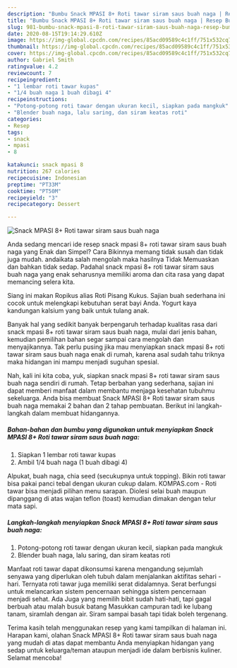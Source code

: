 ```yaml
---
description: "Bumbu Snack MPASI 8+ Roti tawar siram saus buah naga | Resep Bumbu Snack MPASI 8+ Roti tawar siram saus buah naga Yang Bisa Manjain Lidah"
title: "Bumbu Snack MPASI 8+ Roti tawar siram saus buah naga | Resep Bumbu Snack MPASI 8+ Roti tawar siram saus buah naga Yang Bisa Manjain Lidah"
slug: 981-bumbu-snack-mpasi-8-roti-tawar-siram-saus-buah-naga-resep-bumbu-snack-mpasi-8-roti-tawar-siram-saus-buah-naga-yang-bisa-manjain-lidah
date: 2020-08-15T19:14:29.610Z
image: https://img-global.cpcdn.com/recipes/85acd09589c4c1ff/751x532cq70/snack-mpasi-8-roti-tawar-siram-saus-buah-naga-foto-resep-utama.jpg
thumbnail: https://img-global.cpcdn.com/recipes/85acd09589c4c1ff/751x532cq70/snack-mpasi-8-roti-tawar-siram-saus-buah-naga-foto-resep-utama.jpg
cover: https://img-global.cpcdn.com/recipes/85acd09589c4c1ff/751x532cq70/snack-mpasi-8-roti-tawar-siram-saus-buah-naga-foto-resep-utama.jpg
author: Gabriel Smith
ratingvalue: 4.2
reviewcount: 7
recipeingredient:
- "1 lembar roti tawar kupas"
- "1/4 buah naga 1 buah dibagi 4"
recipeinstructions:
- "Potong-potong roti tawar dengan ukuran kecil, siapkan pada mangkuk"
- "Blender buah naga, lalu saring, dan siram keatas roti"
categories:
- Resep
tags:
- snack
- mpasi
- 8

katakunci: snack mpasi 8 
nutrition: 267 calories
recipecuisine: Indonesian
preptime: "PT33M"
cooktime: "PT50M"
recipeyield: "3"
recipecategory: Dessert

---
```



![Snack MPASI 8+ Roti tawar siram saus buah naga](https://img-global.cpcdn.com/recipes/85acd09589c4c1ff/751x532cq70/snack-mpasi-8-roti-tawar-siram-saus-buah-naga-foto-resep-utama.jpg)

Anda sedang mencari ide resep snack mpasi 8+ roti tawar siram saus buah naga yang Enak dan Simpel? Cara Bikinnya memang tidak susah dan tidak juga mudah. andaikata salah mengolah maka hasilnya Tidak Memuaskan dan bahkan tidak sedap. Padahal snack mpasi 8+ roti tawar siram saus buah naga yang enak seharusnya memiliki aroma dan cita rasa yang dapat memancing selera kita.

Siang ini makan Ropikus alias Roti Pisang Kukus. Sajian buah sederhana ini cocok untuk melengkapi kebutuhan serat bayi Anda. Yogurt kaya kandungan kalsium yang baik untuk tulang anak.

Banyak hal yang sedikit banyak berpengaruh terhadap kualitas rasa dari snack mpasi 8+ roti tawar siram saus buah naga, mulai dari jenis bahan, kemudian pemilihan bahan segar sampai cara mengolah dan menyajikannya. Tak perlu pusing jika mau menyiapkan snack mpasi 8+ roti tawar siram saus buah naga enak di rumah, karena asal sudah tahu triknya maka hidangan ini mampu menjadi suguhan spesial.


Nah, kali ini kita coba, yuk, siapkan snack mpasi 8+ roti tawar siram saus buah naga sendiri di rumah. Tetap berbahan yang sederhana, sajian ini dapat memberi manfaat dalam membantu menjaga kesehatan tubuhmu sekeluarga. Anda bisa membuat Snack MPASI 8+ Roti tawar siram saus buah naga memakai 2 bahan dan 2 tahap pembuatan. Berikut ini langkah-langkah dalam membuat hidangannya.

<!--inarticleads1-->

##### Bahan-bahan dan bumbu yang digunakan untuk menyiapkan Snack MPASI 8+ Roti tawar siram saus buah naga:

1. Siapkan 1 lembar roti tawar kupas
1. Ambil 1/4 buah naga (1 buah dibagi 4)


Alpukat, buah naga, chia seed (secukupnya untuk topping). Bikin roti tawar bisa pakai panci tebal dengan ukuran cukup dalam. KOMPAS.com - Roti tawar bisa menjadi pilihan menu sarapan. Diolesi selai buah maupun dipanggang di atas wajan teflon (toast) kemudian dimakan dengan telur mata sapi. 

<!--inarticleads2-->

##### Langkah-langkah menyiapkan Snack MPASI 8+ Roti tawar siram saus buah naga:

1. Potong-potong roti tawar dengan ukuran kecil, siapkan pada mangkuk
1. Blender buah naga, lalu saring, dan siram keatas roti


Manfaat roti tawar dapat dikonsumsi karena mengandung sejumlah senyawa yang diperlukan oleh tubuh dalam menjalankan aktifitas sehari - hari. Ternyata roti tawar juga memiliki serat didalamnya. Serat berfungsi untuk melancarkan sistem pencernaan sehingga sistem pencernaan menjadi sehat. Ada Juga yang memilih bibit sudah hati-hati, tapi gagal berbuah atau malah busuk batang Masukkan campuran tadi ke lubang tanam, siramlah dengan air. Siram sampai basah tapi tidak boleh tergenang. 

Terima kasih telah menggunakan resep yang kami tampilkan di halaman ini. Harapan kami, olahan Snack MPASI 8+ Roti tawar siram saus buah naga yang mudah di atas dapat membantu Anda menyiapkan hidangan yang sedap untuk keluarga/teman ataupun menjadi ide dalam berbisnis kuliner. Selamat mencoba!
